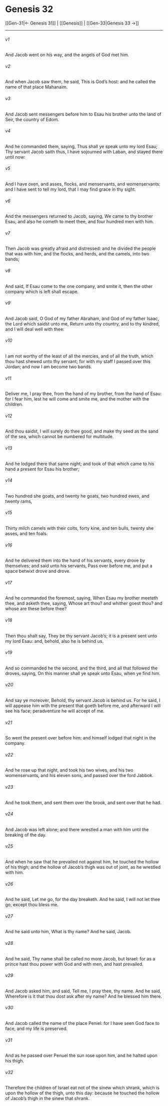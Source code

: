 # Genesis 32

[[Gen-31|← Genesis 31]] | [[Genesis]] | [[Gen-33|Genesis 33 →]]
***

###### v1
And Jacob went on his way, and the angels of God met him.
###### v2
And when Jacob saw them, he said, This is God’s host: and he called the name of that place Mahanaim.
###### v3
And Jacob sent messengers before him to Esau his brother unto the land of Seir, the country of Edom.
###### v4
And he commanded them, saying, Thus shall ye speak unto my lord Esau; Thy servant Jacob saith thus, I have sojourned with Laban, and stayed there until now:
###### v5
And I have oxen, and asses, flocks, and menservants, and womenservants: and I have sent to tell my lord, that I may find grace in thy sight.
###### v6
And the messengers returned to Jacob, saying, We came to thy brother Esau, and also he cometh to meet thee, and four hundred men with him.
###### v7
Then Jacob was greatly afraid and distressed: and he divided the people that was with him, and the flocks, and herds, and the camels, into two bands;
###### v8
And said, If Esau come to the one company, and smite it, then the other company which is left shall escape.
###### v9
And Jacob said, O God of my father Abraham, and God of my father Isaac, the Lord which saidst unto me, Return unto thy country, and to thy kindred, and I will deal well with thee:
###### v10
I am not worthy of the least of all the mercies, and of all the truth, which thou hast shewed unto thy servant; for with my staff I passed over this Jordan; and now I am become two bands.
###### v11
Deliver me, I pray thee, from the hand of my brother, from the hand of Esau: for I fear him, lest he will come and smite me, and the mother with the children.
###### v12
And thou saidst, I will surely do thee good, and make thy seed as the sand of the sea, which cannot be numbered for multitude.
###### v13
And he lodged there that same night; and took of that which came to his hand a present for Esau his brother;
###### v14
Two hundred she goats, and twenty he goats, two hundred ewes, and twenty rams,
###### v15
Thirty milch camels with their colts, forty kine, and ten bulls, twenty she asses, and ten foals.
###### v16
And he delivered them into the hand of his servants, every drove by themselves; and said unto his servants, Pass over before me, and put a space betwixt drove and drove.
###### v17
And he commanded the foremost, saying, When Esau my brother meeteth thee, and asketh thee, saying, Whose art thou? and whither goest thou? and whose are these before thee?
###### v18
Then thou shalt say, They be thy servant Jacob’s; it is a present sent unto my lord Esau: and, behold, also he is behind us.
###### v19
And so commanded he the second, and the third, and all that followed the droves, saying, On this manner shall ye speak unto Esau, when ye find him.
###### v20
And say ye moreover, Behold, thy servant Jacob is behind us. For he said, I will appease him with the present that goeth before me, and afterward I will see his face; peradventure he will accept of me.
###### v21
So went the present over before him: and himself lodged that night in the company.
###### v22
And he rose up that night, and took his two wives, and his two womenservants, and his eleven sons, and passed over the ford Jabbok.
###### v23
And he took them, and sent them over the brook, and sent over that he had.
###### v24
And Jacob was left alone; and there wrestled a man with him until the breaking of the day.
###### v25
And when he saw that he prevailed not against him, he touched the hollow of his thigh; and the hollow of Jacob’s thigh was out of joint, as he wrestled with him.
###### v26
And he said, Let me go, for the day breaketh. And he said, I will not let thee go, except thou bless me.
###### v27
And he said unto him, What is thy name? And he said, Jacob.
###### v28
And he said, Thy name shall be called no more Jacob, but Israel: for as a prince hast thou power with God and with men, and hast prevailed.
###### v29
And Jacob asked him, and said, Tell me, I pray thee, thy name. And he said, Wherefore is it that thou dost ask after my name? And he blessed him there.
###### v30
And Jacob called the name of the place Peniel: for I have seen God face to face, and my life is preserved.
###### v31
And as he passed over Penuel the sun rose upon him, and he halted upon his thigh.
###### v32
Therefore the children of Israel eat not of the sinew which shrank, which is upon the hollow of the thigh, unto this day: because he touched the hollow of Jacob’s thigh in the sinew that shrank. 
